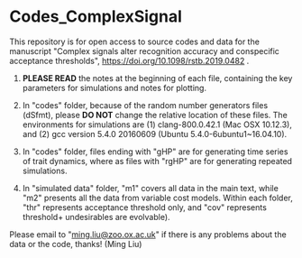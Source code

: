 # Codes_ComplexSignal
This repository is for open access to source codes and data for the manuscript "Complex signals alter recognition accuracy and conspecific acceptance thresholds", https://doi.org/10.1098/rstb.2019.0482 .

1. **PLEASE READ** the notes at the beginning of each file, containing the key parameters for simulations and notes for plotting. 

2. In "codes" folder, because of the random number generators files (dSfmt), please **DO NOT** change the relative location of these files. The environments for simulations are (1) clang-800.0.42.1 (Mac OSX 10.12.3), and (2) gcc version 5.4.0 20160609 (Ubuntu 5.4.0-6ubuntu1~16.04.10). 

3. In "codes" folder, files ending with "gHP" are for generating time series of trait dynamics, where as files with "rgHP" are for generating repeated simulations.

4. In "simulated data" folder, "m1" covers all data in the main text, while "m2" presents all the data from variable cost models. Within each folder, "thr" represents acceptance threshold only, and "cov" represents threshold+ undesirables are evolvable). 

Please email to "ming.liu@zoo.ox.ac.uk" if there is any problems about the data or the code, thanks!
(Ming Liu)
